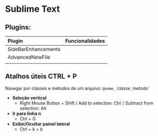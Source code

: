 # Sublime Text

## Plugins:

| Plugin | Funcionalidades |
| :--- | :--- |
| SideBarEnhancements |  |
| AdvancedNewFile |  |
|  |  |

## Atalhos úteis CTRL + P

Navegar por classes e métodos de um arquivo: `@nome_`_\`classe_`_`metodo\`

* **Seleção vertical** 
  * Right Mouse Button + Shift / Add to selection: Ctrl / Subtract from selection: Alt
* **Ir para linha n**
  * Ctrl + G
* **Exibir/Ocultar painel lateral**
  * Ctrl + k + b

